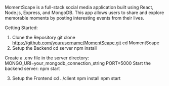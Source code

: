 MomentScape is a full-stack social media application built using React, Node.js, Express, and MongoDB. This app allows users to share and explore memorable moments by posting interesting events from their lives.



Getting Started:

1. Clone the Repository
git clone https://github.com/yourusername/MomentScape.git
cd MomentScape
2. Setup the Backend
cd server
npm install

Create a .env file in the server directory:
 MONGO_URI=your_mongodb_connection_string
 PORT=5000
Start the backend server:
 npm start

3. Setup the Frontend
cd ../client
npm install
npm start